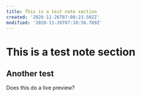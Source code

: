```yaml
---
title: This is a test note section
created: '2020-11-26T07:08:23.502Z'
modified: '2020-11-26T07:10:56.789Z'
---
```


# This is a test note section
## Another test
Does this do a live preview?
